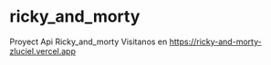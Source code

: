 # ricky_and_morty
Proyect Api Ricky_and_morty
Visitanos en https://ricky-and-morty-zluciel.vercel.app
